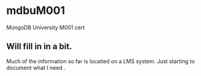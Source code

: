 # mdbuM001
MongoDB University M001 cert

## Will fill in in a bit.
Much of the information so far is locatied on a LMS system.  Just starting to document what I need .
